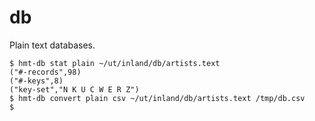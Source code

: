 # db

Plain text databases.

~~~~
$ hmt-db stat plain ~/ut/inland/db/artists.text
("#-records",98)
("#-keys",8)
("key-set","N K U C W E R Z")
$ hmt-db convert plain csv ~/ut/inland/db/artists.text /tmp/db.csv
$
~~~~
